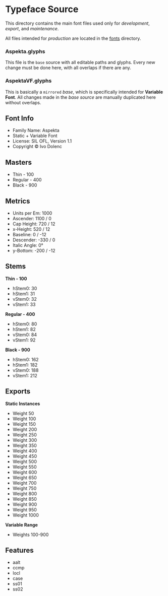 # Typeface Source

This directory contains the main font files used only for _development_, _export_, and _maintenance_.

All files intended for _production_ are located in the [fonts](../fonts/) directory.

### Aspekta.glyphs

This file is the `base` source with all editable paths and glyphs. Every new change must be done here, with all overlaps if there are any.

### AspektaVF.glyphs

This is basically a `mirrored` _base_, which is specifically intended for **Variable Font**. All changes made in the _base source_ are manually duplicated here without overlaps.

## Font Info

- Family Name: Aspekta
- Static + Variable Font
- License: SIL OFL, Version 1.1
- Copyright © Ivo Dolenc

## Masters

- Thin - 100
- Regular - 400
- Black - 900

## Metrics

- Units per Em: 1000
- Ascender: 1100 / 0
- Cap Height: 720 / 12
- x-Height: 520 / 12
- Baseline: 0 / -12
- Descender: -330 / 0
- Italic Angle: 0°
- y-Bottom: -200 / -12

## Stems

**Thin - 100**

- hStem0: 30
- hStem1: 31
- vStem0: 32
- vStem1: 33

**Regular - 400**

- hStem0: 80
- hStem1: 82
- vStem0: 84
- vStem1: 92

**Black - 900**

- hStem0: 162
- hStem1: 182
- vStem0: 188
- vStem1: 212

## Exports

**Static Instances**

- Weight 50
- Weight 100
- Weight 150
- Weight 200
- Weight 250
- Weight 300
- Weight 350
- Weight 400
- Weight 450
- Weight 500
- Weight 550
- Weight 600
- Weight 650
- Weight 700
- Weight 750
- Weight 800
- Weight 850
- Weight 900
- Weight 950
- Weight 1000

**Variable Range**

- Weights 100-900

## Features

- aalt
- ccmp
- locl
- case
- ss01
- ss02
